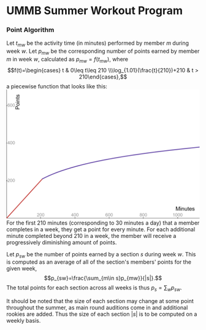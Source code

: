 # UMMB Summer Workout Program

### Point Algorithm

Let $t_{mw}$ be the activity time (in minutes) performed by member $m$ during week $w$. Let $p_{mw}$ be the corresponding number of points earned by member $m$ in week $w$, calculated as $p_{mw}=f(t_{mw})$, where $$f(t)=\begin{cases} t & 0\leq t\leq 210 \\\log_{1.01}(\frac{t}{210})+210 & t > 210\end{cases},$$
a piecewise function that looks like this:
![Points to Minutes Graph](./docs/minutes_points_graph.png)
For the first 210 minutes (corresponding to 30 minutes a day) that a member completes in a week, they get a point for every minute. For each additional minute completed beyond 210 in a week, the member will receive a progressively diminishing amount of points.

Let $p_{sw}$ be the number of points earned by a section $s$ during week $w$. This is computed as an average of all of the section's members' points for the given week, $$p_{sw}=\frac{\sum_{m\in s}p_{mw}}{|s|}.$$ The total points for each section across all weeks is thus $p_{s}=\sum_{w}p_{sw}.$

It should be noted that the size of each section may change at some point throughout the summer, as main round auditions come in and additional rookies are added. Thus the size of each section $|s|$ is to be computed on a weekly basis.